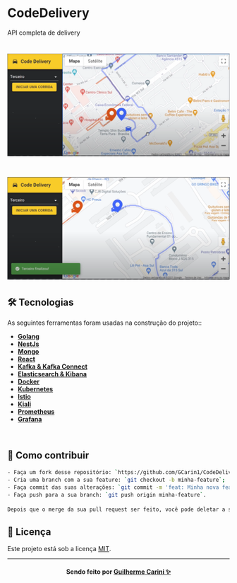 # CodeDelivery
 API completa de delivery 
 
 <h1 align="center">
    <img alt="CodeD" title="CodeDq" src="/imgR/image01.PNG"/>
</h1>
<h1 align="center">
    <img alt="CodeD" title="CodeDq" src="/imgR/image02.PNG"/>
</h1>

## 🛠 Tecnologias

As seguintes ferramentas foram usadas na construção do projeto::


-  **[Golang](https://golang.org)**
-  **[NestJs](https://nestjs.com)**
-  **[Mongo](https://www.mongodb.com/cloud/atlas)**
-   **[React](https://pt-br.reactjs.org)**
-   **[Kafka & Kafka Connect](https://kafka.apache.org)**
-   **[Elasticsearch & Kibana](https://www.elastic.co/pt/what-is/elasticsearch)**
-   **[Docker](https://www.docker.com)**
-   **[Kubernetes](https://kubernetes.io/pt/)**
-   **[Istio](https://istio.io)**
-   **[Kiali](https://kiali.io)**
-   **[Prometheus](https://prometheus.io)**
-    **[Grafana](https://grafana.com)**

<br/>

## 🤔 Como contribuir

```bash
- Faça um fork desse repositório: `https://github.com/GCarin1/CodeDelivery.git`;
- Cria uma branch com a sua feature: `git checkout -b minha-feature`;
- Faça commit das suas alterações: `git commit -m 'feat: Minha nova feature'`; 
- Faça push para a sua branch: `git push origin minha-feature`.

Depois que o merge da sua pull request ser feito, você pode deletar a sua branch. 
```

## 📝 Licença

Este projeto está sob a licença [MIT](./LICENSE).

---
<h4 align=center>Sendo feito por <a href="https://www.linkedin.com/in/guilherme-carini/">Guilherme Carini ✨</a></a></h4>


